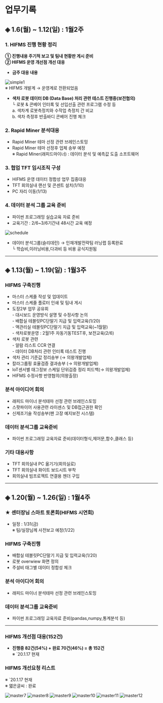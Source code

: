 # **업무기록**

## ◈ 1.6(월) ~ 1.12(일) : 1월2주

### 1. HIFMS 진행 현황 정리
    
**① 진행내용 주기적 보고 및 팀내 현황판 게시 준비**<br>
**② HIFMS 운영 개선점 개선 대응**

* **금주 대응 내용**<br>
    
![simple1](https://user-images.githubusercontent.com/50024239/72126788-ca543b80-33b0-11ea-995f-2b06bd445ea7.png)<br>
    ※ HIFMS 개발계 → 운영계로 전환되었음<br>

* **색차 로봇 데이터 DB (Data Base) 처리 관련 테스트 진행중(보전협의)**<br>
   └ 로봇 & 콘베어 인터록 및 선입선출 관련 프로그램 수정 등<br>
         a. 색차계 로봇측정치와 수작업 측정치 간 비교<br>
         b. 색차 측정후 반출바디 콘베어 진행 체크

### 2. Rapid Miner 분석대응
- Rapid Miner 테마 선정 관련 브레인스토밍<br> 
- Rapid Miner 테마 선정후 업체 송부 예정<br>
   ※ Rapid Miner(래피드마이너) : 데이터 분석 및 예측값 도출 소프트웨어<br>   

### 3. 협업 TFT 임시조직 구성
 - HIFMS 운영 데이터 정합성 업무 집중대응<br>
 - TFT 회의실내 랜선 및 콘센트 설치(1/10)<br>
 - PC 자리 이동(1/13)

### 4. 데이터 분석 그룹 교육 준비
 - 파이썬 프로그래밍 실습교육 자료 준비<br>
 - 교육기간 : 2/6~3/6기간내 48시간 교육 예정<br>

![schedule](https://user-images.githubusercontent.com/50024239/72203104-cdcbed80-34aa-11ea-8c4d-62e2f5165c72.png)

 - 데이터 분석그룹(슬리데린) → 인재개발전략팀 러닝랩 등록완료<br>
    └ 학습비,이러닝비용,다과비 등 비용 공식지원됨

---------------------------------------------
## ◈ 1.13(월) ~ 1.19(일) : 1월3주

### HIFMS 구축진행
 - 마스터 스케줄 작성 및 업데이트<br> 
 - 마스터 스케줄 플로터 인쇄 및 팀내 게시<br>
 - 도장2부 업무 공유회<br>
          - 대시보드 운영방식 설명 및 수정사항 논의<br>
          - 배합실 테블릿PC단말기 지급 및 입력교육(1/20)<br>
          - 액관리실 테블릿PC단말기 지급 및 입력교육(~1월말)<br>
          - 색차로봇운영 : 2월1주 자동기동TEST후, 보전교육(2/6)<br>
 - 색차 로봇 관련<br>
          - 알람 리스트 CCR 연결<br>
          - 데이터 DB처리 관련 인터록 테스트 진행<br>
 - 색차 관리 기준값 정리송부 (→ 의왕개발업체)<br>
 - 칼라그룹핑 효율검증 결과송부 (→ 의왕개발업체)<br>
 - IoT센서별 태그정보 스케일 단위검증 정리 피드백(→ 의왕개발업체)<br>
 - HIFMS 수정사항 반영협의(의왕출장)

### 분석 아이디어 회의
 - 래피드 마이너 분석테마 선정 관련 브레인스토밍<br>
 - 스팟파이어 사용관련 라이센스 및 DB접근권한 확인<br>
 - 신제조기술 작성송부(팬 고장 예지보전 시스템)
 
### 데이터 분석그룹 교육준비 
 - 파이썬 프로그래밍 교육자료 준비(데이터형식,제어문,함수,클래스 등)  

### 기타 대응사항
 - TFT 회의실내 PC 옮기기(회의실로)<br>
 - TFT 회의실내 화이트 보드시트 부착 <br>
 - 회의실내 빔프로젝트 연결용 젠더 구입<br>
 
 ---------------------------------------------
## ◈ 1.20(월) ~ 1.26(일) : 1월4주

### ★ 센터장님 스마트 토론회(HIFMS 시연회)
 - 일정 : 1/31(금)<br>
 ※ 팀/실장님께 사전보고 예정(1/22)

### HIFMS 구축진행
 - 배합실 테블릿PC단말기 지급 및 입력교육(1/20)<br>
 - 로봇 overwiew 화면 정의
 - 주설비 태그별 데이터 정합성 체크

### 분석 아이디어 회의
 - 래피드 마이너 분석테마 선정 관련 브레인스토밍<br>

### 데이터 분석그룹 교육준비 
 - 파이썬 프로그래밍 교육자료 준비(pandas,numpy,통계분석 등)

-----------------------------------------------------
### HIFMS 개선점 대응(152건)

* **진행중 82건(54%) + 완료 70건(46%) = 총 152건**<br>
※ `20.1.17 현재 <br>

### HIFMS 개선요청 리스트  
※ `20.1.17 현재 <br>
※ 엷은글씨 : 완료<br>

![master7](https://user-images.githubusercontent.com/50024239/72580903-dbf19200-3920-11ea-9cdf-0547edcf5e39.png)
![master8](https://user-images.githubusercontent.com/50024239/72580924-edd33500-3920-11ea-968c-9b3f19394a9f.png)
![master9](https://user-images.githubusercontent.com/50024239/72580934-f75c9d00-3920-11ea-9d9f-8d3484661ada.png)
![master10](https://user-images.githubusercontent.com/50024239/72580949-03485f00-3921-11ea-995e-0bfa32570193.png)
![master11](https://user-images.githubusercontent.com/50024239/72580957-0ba09a00-3921-11ea-8e3a-5dd620028453.png)
![master12](https://user-images.githubusercontent.com/50024239/72580973-14916b80-3921-11ea-9c29-5d31d5e4bc75.png)


